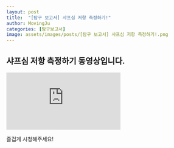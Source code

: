 ```yaml
---
layout: post
title:  "[탐구 보고서] 샤프심 저항 측정하기!"
author: MovingJu
categories: [탐구보고서]
image: assets/images/posts/[탐구 보고서] 샤프심 저항 측정하기!.png
---
```


## 샤프심 저항 측정하기 동영상입니다.

<iframe src="https://www.youtube.com/watch?v=0aVzkMl9P3I" frameborder="0" allow="accelerometer; autoplay; encrypted-media; gyroscope; picture-in-picture" allowfullscreen></iframe>

즐겁게 시청해주세요!